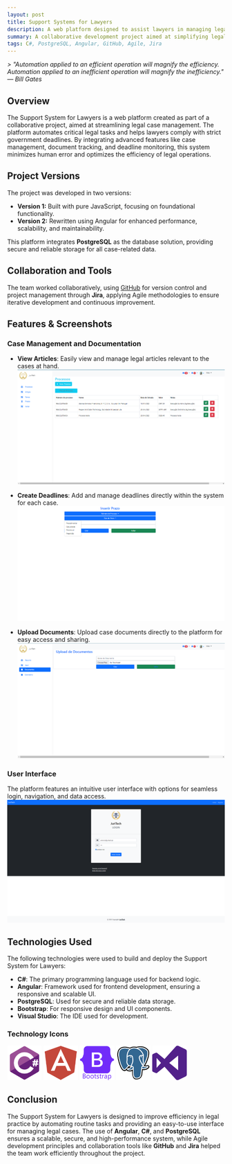 ```yaml
---
layout: post
title: Support Systems for Lawyers
description: A web platform designed to assist lawyers in managing legal cases efficiently, ensuring compliance with government regulations, and automating critical tasks to save time and reduce human error.
summary: A collaborative development project aimed at simplifying legal case management through advanced automation using C#, PostgreSQL, and Angular, built using agile methodologies for better performance and scalability.
tags: C#, PostgreSQL, Angular, GitHub, Agile, Jira
---
```


<i>> "Automation applied to an efficient operation will magnify the efficiency. Automation applied to an inefficient operation will magnify the inefficiency." — Bill Gates</i>

## Overview

The Support System for Lawyers is a web platform created as part of a collaborative project, aimed at streamlining legal case management. The platform automates critical legal tasks and helps lawyers comply with strict government deadlines. By integrating advanced features like case management, document tracking, and deadline monitoring, this system minimizes human error and optimizes the efficiency of legal operations.

## Project Versions

The project was developed in two versions:
- **Version 1:** Built with pure JavaScript, focusing on foundational functionality.
- **Version 2:** Rewritten using Angular for enhanced performance, scalability, and maintainability.

This platform integrates **PostgreSQL** as the database solution, providing secure and reliable storage for all case-related data.

## Collaboration and Tools

The team worked collaboratively, using [GitHub](https://github.com/JoelJonassi/JuriTechRESTFullAPIandWeb) for version control and project management through **Jira**, applying Agile methodologies to ensure iterative development and continuous improvement.

## Features & Screenshots

### Case Management and Documentation

- **View Articles**: Easily view and manage legal articles relevant to the cases at hand.  
  <img src="../assets/images/JuriTech_Project_v1.0/Processo-Get.png" class="img-responsive">

- **Create Deadlines**: Add and manage deadlines directly within the system for each case.  
  <img src="../assets/images/JuriTech_Project_v1.0/Prazo-Create.png" class="img-responsive">

- **Upload Documents**: Upload case documents directly to the platform for easy access and sharing.  
  <img src="../assets/images/JuriTech_Project_v1.0/uploadDocuments.png" class="img-responsive">

### User Interface

The platform features an intuitive user interface with options for seamless login, navigation, and data access.  
  <img src="../assets/images/JuriTech_Project_v1.1/Login.png" class="img-responsive">

## Technologies Used

The following technologies were used to build and deploy the Support System for Lawyers:

- **C#**: The primary programming language used for backend logic.
- **Angular**: Framework used for frontend development, ensuring a responsive and scalable UI.
- **PostgreSQL**: Used for secure and reliable data storage.
- **Bootstrap**: For responsive design and UI components.
- **Visual Studio**: The IDE used for development.
  
### Technology Icons
<div>
  <img src="https://raw.githubusercontent.com/devicons/devicon/6910f0503efdd315c8f9b858234310c06e04d9c0/icons/csharp/csharp-original.svg" width="80" alt="C#">
  <img src="https://raw.githubusercontent.com/devicons/devicon/master/icons/angularjs/angularjs-plain.svg" width="80" alt="Angular">
  <img src="https://raw.githubusercontent.com/devicons/devicon/master/icons/bootstrap/bootstrap-plain-wordmark.svg" width="80" alt="Bootstrap">
  <img src="https://raw.githubusercontent.com/devicons/devicon/master/icons/postgresql/postgresql-original.svg" width="80" alt="PostgreSQL">
  <img src="https://raw.githubusercontent.com/devicons/devicon/master/icons/visualstudio/visualstudio-plain.svg" width="80" alt="Visual Studio">
</div>

## Conclusion

The Support System for Lawyers is designed to improve efficiency in legal practice by automating routine tasks and providing an easy-to-use interface for managing legal cases. The use of **Angular**, **C#**, and **PostgreSQL** ensures a scalable, secure, and high-performance system, while Agile development principles and collaboration tools like **GitHub** and **Jira** helped the team work efficiently throughout the project.
